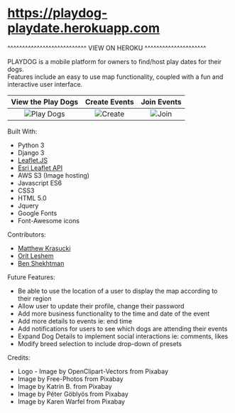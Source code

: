 # https://playdog-playdate.herokuapp.com 
^^^^^^^^^^^^^^^^^^^^^^^^^^^ VIEW ON HEROKU ^^^^^^^^^^^^^^^^^^^^^




PLAYDOG is a mobile platform for owners to find/host play dates for their dogs.\
Features include an easy to use map functionality, coupled with a fun and interactive user interface.

View the Play Dogs       |  Create Events    |     Join Events
:-------------------------:|:-------------------------:|:-------------------------:
![Play Dogs](https://i.imgur.com/APVa3YD.png) |  ![Create](https://i.imgur.com/cXRyJMs.png) | ![Join](https://i.imgur.com/AKIkwcz.png)

Built With:
* Python 3
* Django 3
* [Leaflet.JS](https://leafletjs.com/)
* [Esri Leaflet API](https://esri.github.io/esri-leaflet/)
* AWS S3 (Image hosting)
* Javascript ES6
* CSS3
* HTML 5.0
* Jquery
* Google Fonts
* Font-Awesome icons

Contributors:
* [Matthew Krasucki](https://github.com/mattius9)
* [Orit Leshem](https://github.com/OritLeshem) 
* [Ben Shekhtman](https://github.com/uwitdat)

Future Features:
* Be able to use the location of a user to display the map according to their region
* Allow user to update their profile, change their password
* Add more business functionality to the time and date of the event
* Add more details to events ie: end time
* Add notifications for users to see which dogs are attending their events
* Expand Dog Details to implement social interactions ie: comments, likes
* Modify breed selection to include drop-down of presets


Credits: 
* Logo - Image by OpenClipart-Vectors from Pixabay 
* Image by Free-Photos from Pixabay 
* Image by Katrin B. from Pixabay
* Image by Péter Göblyös from Pixabay 
* Image by Karen Warfel from Pixabay 


